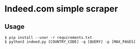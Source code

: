 # Indeed.com simple scraper

## Usage

    $ pip install --user -r requirements.txt
    $ python3 indeed.py [COUNTRY_CODE] -q [QUERY] -p [MAX_PAGES]